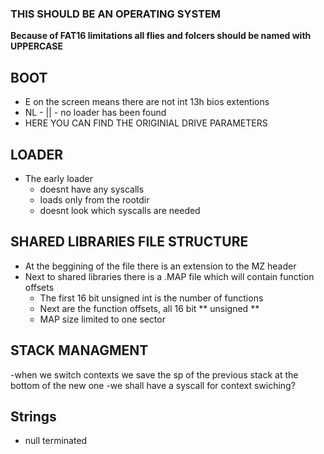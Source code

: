 ### THIS SHOULD BE AN OPERATING SYSTEM ###
**Because of FAT16 limitations all flies and folcers should be named with UPPERCASE**

## BOOT ##
- E on the screen means there are not int 13h bios extentions
- NL - || - no loader has been found
- HERE YOU CAN FIND THE ORIGINIAL DRIVE PARAMETERS


## LOADER ##
- The early loader 
    - doesnt have any syscalls
    - loads only from the rootdir
    - doesnt look which syscalls are needed



## SHARED LIBRARIES FILE STRUCTURE ##
- At the beggining of the file there is an extension to the MZ header
- Next to shared libraries there is a .MAP file which will contain function offsets
    - The first 16 bit unsigned int is the number of functions
    - Next are the function offsets, all 16 bit ** unsigned **
    - MAP size limited to one sector

## STACK MANAGMENT ##
-when we switch contexts we save the sp of the previous stack at the bottom of the new one
-we shall have a syscall for context swiching?

## Strings ##
- null terminated